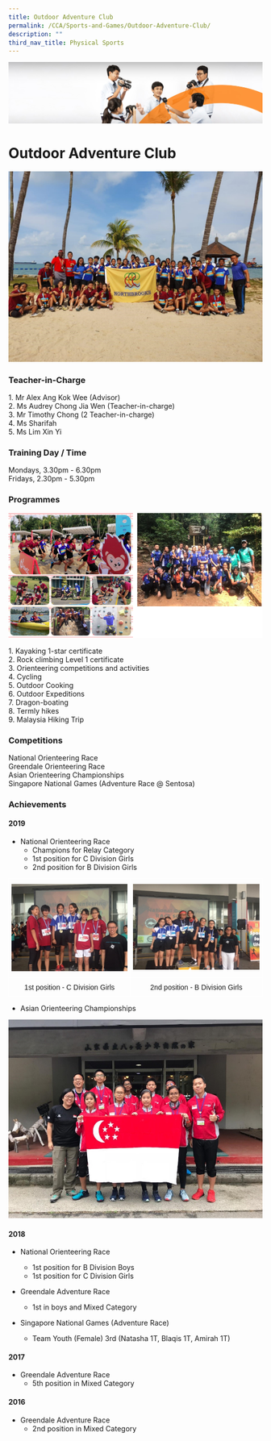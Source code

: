```yaml
---
title: Outdoor Adventure Club
permalink: /CCA/Sports-and-Games/Outdoor-Adventure-Club/
description: ""
third_nav_title: Physical Sports
---
```

![](/images/cca.jpg)

Outdoor Adventure Club
======================

![](/images/ODAC%201.jpeg)

### Teacher-in-Charge

1\.  Mr Alex Ang Kok Wee (Advisor) <br>
2\.  Ms Audrey Chong Jia Wen (Teacher-in-charge) <br>
3\.  Mr Timothy Chong (2 Teacher-in-charge) <br>
4\.  Ms Sharifah <br>
5\.  Ms Lim Xin Yi

### Training Day / Time

Mondays, 3.30pm - 6.30pm  
Fridays, 2.30pm - 5.30pm  

### Programmes


![](/images/ODAC--.png)


1\.   Kayaking 1-star certificate <br>
2\.  Rock climbing Level 1 certificate <br>
3\.  Orienteering competitions and activities <br>
4\.  Cycling <br>
5\.  Outdoor Cooking <br>
6\.  Outdoor Expeditions <br>
7\.  Dragon-boating <br>
8\.  Termly hikes <br>
9\.  Malaysia Hiking Trip

  

### Competitions

National Orienteering Race <br>
Greendale Orienteering Race <br>
Asian Orienteering Championships <br>
Singapore National Games (Adventure Race @ Sentosa)

### Achievements

#### 2019

*   National Orienteering Race
    *   Champions for Relay Category  
    *   1st position for C Division Girls  
    *   2nd position for B Division Girls


<style type="text/css">
.tg  {border-collapse:collapse;border-spacing:0;}
.tg td{border-color:black;border-style:solid;border-width:1px;font-family:Arial, sans-serif;font-size:14px;
  overflow:hidden;padding:10px 5px;word-break:normal;}
.tg th{border-color:black;border-style:solid;border-width:1px;font-family:Arial, sans-serif;font-size:14px;
  font-weight:normal;overflow:hidden;padding:10px 5px;word-break:normal;}
.tg .tg-8jgo{border-color:#ffffff;text-align:center;vertical-align:top}
</style>
<table class="tg">
<thead>
  <tr>
    <th class="tg-8jgo"><img src="/images/2019odac.jpeg" style="width:100%"></th>
    <th class="tg-8jgo"><img src="/images/2019odac2.jpeg" style="width:100%"></th>
  </tr>
</thead>
<tbody>
  <tr>
    <td class="tg-8jgo">1st position - C Division Girls<br></td>
    <td class="tg-8jgo">2nd position - B Division Girls</td>
  </tr>
</tbody>
</table>

*   Asian Orienteering Championships

![](/images/ODAC%206.jpeg)

#### 2018

*   National Orienteering Race
    *   1st position for B Division Boys
    *   1st position for C Division Girls
    
*   Greendale Adventure Race
    *   1st in boys and Mixed Category

*   Singapore National Games (Adventure Race) 
    *   Team Youth (Female) 3rd (Natasha 1T, Blaqis 1T, Amirah 1T) 

  
#### 2017

*   Greendale Adventure Race
    *   5th position in Mixed Category  
  

#### 2016 

*   Greendale Adventure Race
    *   2nd position in Mixed Category